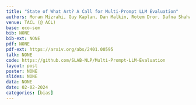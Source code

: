 ```yaml
---
title: "State of What Art? A Call for Multi-Prompt LLM Evaluation"
authors: Moran Mizrahi, Guy Kaplan, Dan Malkin, Rotem Dror, Dafna Shahaf, <b>Gabriel Stanovsky</b>
venue: TACL (@ ACL)
base: eco-sem
bib: NONE
bib-ext: NONE
pdf: NONE
pdf-ext: https://arxiv.org/abs/2401.00595
talk: NONE
code: https://github.com/SLAB-NLP/Multi-Prompt-LLM-Evaluation
layout: post
poster: NONE
slides: NONE
data: NONE
date: 02-02-2024
categories: [bias]
---
```

